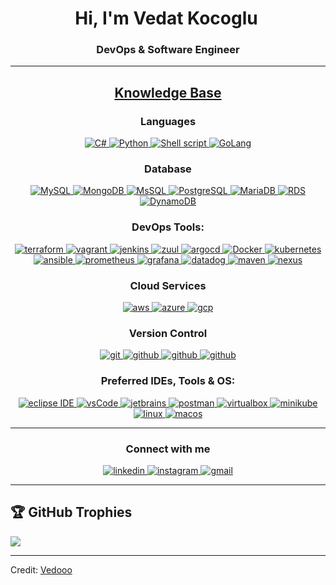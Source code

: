 <h1 align="center">Hi, I'm Vedat Kocoglu<img width="5x" src="https://raw.githubusercontent.com/iampavangandhi/iampavangandhi/master/gifs/Hi.gif"></h1>
<h3 font-size="20" align="center">DevOps & Software Engineer</h3>

---

<h2 align="center"><u><b>Knowledge Base</b></u></h2>

<h3 align="center">Languages</h3>
<p align="center">
  <a href="https://docs.microsoft.com/tr-tr/dotnet/csharp/" target="_blank"> 
    <img src="https://img.shields.io/badge/C%20Sharp-A8B9CC.svg?style=for-the-badge&logo=c&logoColor=white"
      alt="C#"/>
  </a>
  <a href="https://www.python.org" target="_blank"> 
    <img src="https://img.shields.io/badge/Python-3700CAB?style=for-the-badge&logo=python&logoColor=white" alt="Python">  
  </a>
  <a href="https://www.shellscript.sh" target="_blank">
    <img src="https://img.shields.io/badge/shell_script-%21521011.svg?style=for-the-badge&logo=gnu-bash&logoColor=white" alt="Shell script">
  </a>
  <a href="https://https://go.dev" target="_blank"> 
    <img src="https://img.shields.io/badge/GO-3776AB?style=for-the-badge&logo=go&logoColor=white" alt="GoLang">  
  </a>
</p>


<h3 align="center">Database</h3>
<p align="center">
  <a href="https://dev.mysql.com/doc/" target="_blank"> 
    <img src="https://img.shields.io/badge/MySQL-00ADF1?style=for-the-badge&logo=mysql&logoColor=white" alt="MySQL">
  </a>
  <a href="https://www.mongodb.com/" target="_blank"> 
    <img src="https://img.shields.io/badge/MongoDB-0F21FF?style=for-the-badge&logo=mongodb&logoColor=white" alt="MongoDB">
  </a>
  <a href="https://www.microsoft.com/tr-tr/sql-server/sql-server-2019/" target="_blank"> 
    <img src="https://img.shields.io/badge/MsSQL-00CDA1?style=for-the-badge&logo=mssql&logoColor=white" alt="MsSQL">
  </a>
  <a href="https://www.postgresql.org/" target="_blank"> 
    <img src="https://img.shields.io/badge/PostgreSQL-00ADF1?style=for-the-badge&logo=postgresql&logoColor=white" alt="PostgreSQL">
  </a>
  <a href="https://mariadb.org" target="_blank"> 
    <img src="https://img.shields.io/badge/Maria DB-00000F?style=for-the-badge&logo=mariadb&logoColor=white" alt="MariaDB">
  </a>
  <a href="https://docs.aws.amazon.com/rds/index.html" target="_blank"> 
    <img src="https://img.shields.io/badge/RDS-00000F?style=for-the-badge&logo=RDS&logoColor=white" alt="RDS">
  </a>
  <a href="https://aws.amazon.com/dynamodb/" target="_blank"> 
    <img src="https://img.shields.io/badge/DynamoDB-00000F?style=for-the-badge&logo=dynamo&logoColor=white" alt="DynamoDB">
  </a>
</p>

<h3 align="center">DevOps Tools:</h3>
<p align="center">
  <a href="https://www.terraform.io" target="_blank"> 
    <img src="https://img.shields.io/badge/terraform-321CE5.svg?style=for-the-badge&logo=terraform&logoColor=white" alt="terraform"/>
  </a>
  <a href="https://https://www.vagrantup.com/" target="_blank"> 
    <img src="https://img.shields.io/badge/vagrant-321CE5.svg?style=for-the-badge&logo=vagrant&logoColor=white" alt="vagrant"/>
  </a>
  <a href="https://www.jenkins.io" target="_blank"> 
    <img src="https://img.shields.io/badge/jenkins-D24939.svg?style=for-the-badge&logo=jenkins&logoColor=white" alt="jenkins"/> 
  </a>
  <a href="https://zuul-ci.org/" target="_blank"> 
    <img src="https://img.shields.io/badge/Zuul-D24939.svg?style=for-the-badge&logo=Zuul&logoColor=white" alt="zuul"/> 
  </a>
  <a href="https://argo-cd.readthedocs.io/en/stable/" target="_blank"> 
    <img src="https://img.shields.io/badge/argocd-D2322F.svg?style=for-the-badge&logo=argocd&logoColor=white" alt="argocd"/> 
  </a>
  <a href="https://www.docker.com" target="_blank">
    <img src="https://img.shields.io/badge/docker-%230db7ed.svg?style=for-the-badge&logo=docker&logoColor=white" alt="Docker">
  </a>
  <a href="https://kubernetes.io" target="_blank"> 
    <img src="https://img.shields.io/badge/kubernetes-326CE5.svg?style=for-the-badge&logo=kubernetes&logoColor=white" alt="kubernetes"/>
  </a>
  <a href="https://www.ansible.com" target="_blank"> 
    <img src="https://img.shields.io/badge/ansible-231F3E.svg?style=for-the-badge&logo=ansible&logoColor=white" alt="ansible"/>
  </a>
  <a href="https://prometheus.io" target="_blank"> 
    <img src="https://img.shields.io/badge/prometheus-D23943.svg?style=for-the-badge&logo=prometheus&logoColor=white" alt="prometheus"/>
  </a>
  <a href="https://grafana.com" target="_blank"> 
    <img src="https://img.shields.io/badge/grafana-322CE5.svg?style=for-the-badge&logo=grafana&logoColor=white" alt="grafana"/>
  </a>
  <a href="https://www.datadoghq.com/" target="_blank"> 
    <img src="https://img.shields.io/badge/Datadog-dddddd.svg?style=for-the-badge&logo=Datadog&logoColor=white" alt="datadog"/>
  </a>
  <a href="https://maven.apache.org" target="_blank"> 
    <img src="https://img.shields.io/badge/maven-328BE5.svg?style=for-the-badge&logo=maven&logoColor=white" alt="maven"/>
  </a>
  <a href="https://nexus3.onap.org" target="_blank"> 
    <img src="https://img.shields.io/badge/nexus-327GE5.svg?style=for-the-badge&logo=nexus3&logoColor=white" alt="nexus"/>
  </a>
</p>

<h3 align="center">Cloud Services</h3>
<p align="center">
  <a href="https://aws.amazon.com" target="_blank">
    <img src="https://img.shields.io/badge/AWS-ffa900.svg?style=for-the-badge&logo=amazon-aws&logoColor=white"
      alt="aws"/>
  </a>
  <a href="https://azure.microsoft.com/" target="_blank">
    <img src="https://img.shields.io/badge/Microsoft%20Azure-ffa900.svg?style=for-the-badge&logo=microsoft&logoColor=blue"
      alt="azure"/>
  </a>
  <a href="https://cloud.google.com/" target="_blank">
    <img src="https://img.shields.io/badge/Google%20Cloud%20Platform-ecdae2.svg?style=for-the-badge&logo=google&logoColor=blue"
      alt="gcp"/>
  </a>
</p>

<h3 align="center">Version Control</h3>
<p align="center">
  <a href="https://git-scm.com/" target="_blank">
    <img src="https://img.shields.io/badge/git-F05032.svg?style=for-the-badge&logo=git&logoColor=white"
      alt="git"/>
  </a>
  <a href="https://github.com/Vedooo" target="_blank">
    <img src="https://img.shields.io/badge/github-181717.svg?style=for-the-badge&logo=github&logoColor=white" alt="github" />
  </a>
  <a href="https://about.gitlab.com" target="_blank">
    <img src="https://img.shields.io/badge/gitlab-0443f3.svg?style=for-the-badge&logo=gitlab&logoColor=white" alt="github" />
  </a>
  <a href="https://bitbucket.org/product" target="_blank">
    <img src="https://img.shields.io/badge/bitbucket-00000D.svg?style=for-the-badge&logo=bitbucket&logoColor=white" alt="github" />
  </a>
</p>

<h3 align="center">Preferred IDEs, Tools & OS:</h3>
<p align="center"> 
  <a href="https://visualstudio.microsoft.com/tr/" target="_blank">
    <img src="https://img.shields.io/badge/Visual Studio-2C2255.svg?style=for-the-badge&logo=vs&logoColor=white" alt="eclipse IDE"/> 
  </a>
  <a href="https://code.visualstudio.com/" target="_blank">
    <img src="https://img.shields.io/badge/vscode-007ACC.svg?style=for-the-badge&logo=visualstudiocode&logoColor=white" alt="vsCode"/> 
  </a>
  <a href="https://www.jetbrains.com/" target="_blank">
    <img src="https://img.shields.io/badge/jetbrains%20IDE-011111.svg?style=for-the-badge&logo=jetbrains&logoColor=white" alt="jetbrains" />
  </a>
  <a href="https://postman.com" target="_blank"> 
    <img src="https://img.shields.io/badge/postman-FF6C37.svg?style=for-the-badge&logo=postman&logoColor=white" alt="postman"/>
  </a>
  <a href="https://www.virtualbox.org/" target="_blank">
    <img src="https://img.shields.io/badge/virtualbox-183A61.svg?style=for-the-badge&logo=virtualbox&logoColor=white"
      alt="virtualbox"/>
  </a>
  <a href="https://minikube.sigs.k8s.io/docs/" target="_blank"> 
    <img src="https://img.shields.io/badge/minikube-326CE5.svg?style=for-the-badge&logo=kubernetes&logoColor=white" alt="minikube"/>
  </a>
  <a href="https://www.linux.org" target="_blank"> 
    <img src="https://img.shields.io/badge/linux-182A61.svg?style=for-the-badge&logo=linux&logoColor=white" alt="linux"/>
  </a>
  <a href="" target="_blank"> 
    <img src="https://img.shields.io/badge/MacOS-183AF1.svg?style=for-the-badge&logo=macos&logoColor=white" alt="macos"/>
  </a>
</p>

----

<h3 align="center">Connect with me</h3>

<div style="margin-top:10px" align="center">
  <div>
    <a  href="https://www.linkedin.com/in/vedat-kocoglu/" target="_blank">
      <img src="https://img.shields.io/badge/LinkedIn-0A66C2.svg?style=for-the-badge&logo=linkedin&logoColor=white" alt="linkedin"/>
    </a>
    <a href="https://www.instagram.com/vedatkocogluu/" target="_blank">
      <img src="https://img.shields.io/badge/instagram-%23E4405F.svg?style=for-the-badge&logo=Instagram&logoColor=white" alt="instagram"/>
    </a>
    <a href="mailto:vedattkocogluu@gmail.com" target="_blank">
      <img src="https://img.shields.io/badge/Gmail-D14836?style=for-the-badge&logo=gmail&logoColor=white" alt="gmail">
    </a>
  </div>
</div>
</div>

------

## 🏆 GitHub Trophies
![](https://github-profile-trophy.vercel.app/?username=Vedooo&theme=matrix&no-frame=false&no-bg=true&margin-w=4)

------
Credit: [Vedooo](https://github.com/Vedooo)
